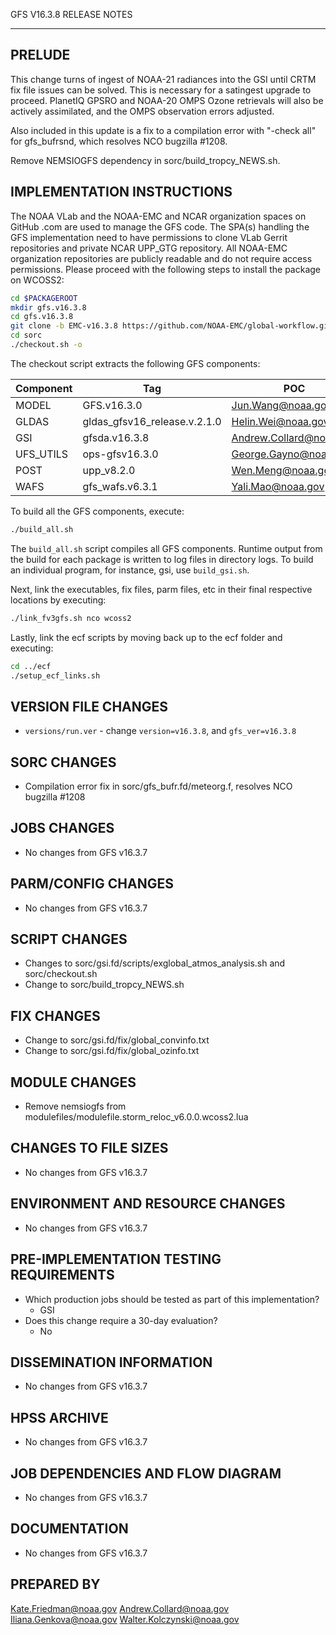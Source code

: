 GFS V16.3.8 RELEASE NOTES

-------
PRELUDE
-------

This change turns of ingest of NOAA-21 radiances into the GSI until CRTM fix file issues can be solved.  This is necessary for a satingest upgrade to proceed.  PlanetIQ GPSRO and NOAA-20 OMPS Ozone retrievals will also be actively assimilated, and the OMPS observation errors adjusted.

Also included in this update is a fix to a compilation error with "-check all" for gfs_bufrsnd, which resolves NCO bugzilla #1208.

Remove NEMSIOGFS dependency in sorc/build_tropcy_NEWS.sh.

IMPLEMENTATION INSTRUCTIONS
---------------------------

The NOAA VLab and the NOAA-EMC and NCAR organization spaces on GitHub .com are used to manage the GFS code.  The SPA(s) handling the GFS implementation need to have permissions to clone VLab Gerrit repositories and private NCAR UPP_GTG repository. All NOAA-EMC organization repositories are publicly readable and do not require access permissions.  Please proceed with the following steps to install the package on WCOSS2:

```bash
cd $PACKAGEROOT
mkdir gfs.v16.3.8
cd gfs.v16.3.8
git clone -b EMC-v16.3.8 https://github.com/NOAA-EMC/global-workflow.git .
cd sorc
./checkout.sh -o
```

The checkout script extracts the following GFS components:

| Component | Tag         | POC               |
| --------- | ----------- | ----------------- |
| MODEL     | GFS.v16.3.0   | Jun.Wang@noaa.gov |
| GLDAS     | gldas_gfsv16_release.v.2.1.0 | Helin.Wei@noaa.gov |
| GSI       | gfsda.v16.3.8 | Andrew.Collard@noaa.gov |
| UFS_UTILS | ops-gfsv16.3.0 | George.Gayno@noaa.gov |
| POST      | upp_v8.2.0 | Wen.Meng@noaa.gov |
| WAFS      | gfs_wafs.v6.3.1 | Yali.Mao@noaa.gov |

To build all the GFS components, execute:
```bash
./build_all.sh
```
The `build_all.sh` script compiles all GFS components. Runtime output from the build for each package is written to log files in directory logs. To build an individual program, for instance, gsi, use `build_gsi.sh`.

Next, link the executables, fix files, parm files, etc in their final respective locations by executing:
```bash
./link_fv3gfs.sh nco wcoss2
```

Lastly, link the ecf scripts by moving back up to the ecf folder and executing:
```bash
cd ../ecf
./setup_ecf_links.sh
```

VERSION FILE CHANGES
--------------------

* `versions/run.ver` - change `version=v16.3.8`, and  `gfs_ver=v16.3.8`

SORC CHANGES
------------

* Compilation error fix in sorc/gfs_bufr.fd/meteorg.f, resolves NCO bugzilla #1208

JOBS CHANGES
------------

* No changes from GFS v16.3.7

PARM/CONFIG CHANGES
-------------------

* No changes from GFS v16.3.7

SCRIPT CHANGES
--------------

* Changes to sorc/gsi.fd/scripts/exglobal_atmos_analysis.sh and sorc/checkout.sh
* Change to sorc/build_tropcy_NEWS.sh

FIX CHANGES
-----------

* Change to sorc/gsi.fd/fix/global_convinfo.txt
* Change to sorc/gsi.fd/fix/global_ozinfo.txt

MODULE CHANGES
--------------

* Remove nemsiogfs from modulefiles/modulefile.storm_reloc_v6.0.0.wcoss2.lua

CHANGES TO FILE SIZES
---------------------

* No changes from GFS v16.3.7

ENVIRONMENT AND RESOURCE CHANGES
--------------------------------

* No changes from GFS v16.3.7

PRE-IMPLEMENTATION TESTING REQUIREMENTS
---------------------------------------

* Which production jobs should be tested as part of this implementation?
  * GSI 
* Does this change require a 30-day evaluation?
  * No

DISSEMINATION INFORMATION
-------------------------

* No changes from GFS v16.3.7

HPSS ARCHIVE
------------

* No changes from GFS v16.3.7

JOB DEPENDENCIES AND FLOW DIAGRAM
---------------------------------

* No changes from GFS v16.3.7

DOCUMENTATION
-------------

* No changes from GFS v16.3.7

PREPARED BY
-----------
Kate.Friedman@noaa.gov
Andrew.Collard@noaa.gov
Iliana.Genkova@noaa.gov
Walter.Kolczynski@noaa.gov
